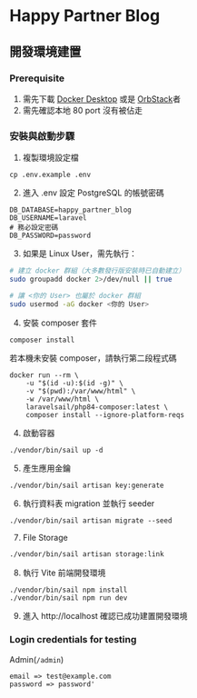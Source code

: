 # Happy Partner Blog

## 開發環境建置

### Prerequisite

1. 需先下載 [Docker Desktop](https://docs.docker.com/desktop/) 或是 [OrbStack](https://orbstack.dev/)者
2. 需先確認本地 80 port 沒有被佔走

### 安裝與啟動步驟

1. 複製環境設定檔
```
cp .env.example .env
```

2. 進入 .env 設定 PostgreSQL 的帳號密碼

```dotenv
DB_DATABASE=happy_partner_blog
DB_USERNAME=laravel
# 務必設定密碼
DB_PASSWORD=password
```

3. 如果是 Linux User，需先執行：
```bash
# 建立 docker 群組（大多數發行版安裝時已自動建立）
sudo groupadd docker 2>/dev/null || true

# 讓 <你的 User> 也屬於 docker 群組
sudo usermod -aG docker <你的 User>
```

4. 安裝 composer 套件
```
composer install
```
若本機未安裝 composer，請執行第二段程式碼
```
docker run --rm \
    -u "$(id -u):$(id -g)" \
    -v "$(pwd):/var/www/html" \
    -w /var/www/html \
    laravelsail/php84-composer:latest \
    composer install --ignore-platform-reqs
```

4. 啟動容器
```
./vendor/bin/sail up -d
```

5. 產生應用金鑰
```
./vendor/bin/sail artisan key:generate
```

6. 執行資料表 migration 並執行 seeder
```
./vendor/bin/sail artisan migrate --seed
```

7. File Storage
```bash
./vendor/bin/sail artisan storage:link
```

8. 執行 Vite 前端開發環境
```
./vendor/bin/sail npm install
./vendor/bin/sail npm run dev
```

9. 進入 http://localhost 確認已成功建置開發環境

### Login credentials for testing

Admin(`/admin`)
```
email => test@example.com
password => password'
```

